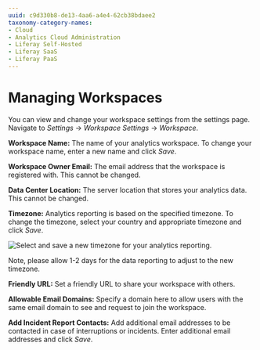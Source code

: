 ```yaml
---
uuid: c9d330b8-de13-4aa6-a4e4-62cb38bdaee2
taxonomy-category-names:
- Cloud
- Analytics Cloud Administration
- Liferay Self-Hosted
- Liferay SaaS
- Liferay PaaS
---
```

# Managing Workspaces

You can view and change your workspace settings from the settings page. Navigate to *Settings* &rarr; *Workspace Settings* &rarr; *Workspace*.

**Workspace Name:** The name of your analytics workspace. To change your workspace name, enter a new name and click *Save*.

**Workspace Owner Email:** The email address that the workspace is registered with. This cannot be changed.

**Data Center Location:** The server location that stores your analytics data. This cannot be changed.

**Timezone:** Analytics reporting is based on the specified timezone. To change the timezone, select your country and appropriate timezone and click *Save*.

![Select and save a new timezone for your analytics reporting.](./managing-workspaces/images/01.png)

Note, please allow 1-2 days for the data reporting to adjust to the new timezone.

**Friendly URL:** Set a friendly URL to share your workspace with others.

**Allowable Email Domains:** Specify a domain here to allow users with the same email domain to see and request to join the workspace.

**Add Incident Report Contacts:** Add additional email addresses to be contacted in case of interruptions or incidents. Enter additional email addresses and click *Save*.
